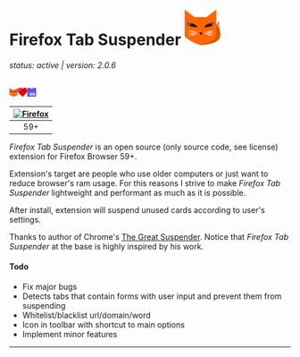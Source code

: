 # Firefox Tab Suspender  ![Firefox Tab Suspender logo](./assets/fox-64px.png "Firefox Tab Suspender Logo") 
###### status: active | version: 2.0.6
![fox-heart-webassembly](./assets/fox-heart-webassembly.png "fox-heart-webassembly")  


[![Firefox](https://raw.github.com/alrra/browser-logos/master/src/firefox/firefox_48x48.png)](https://www.mozilla.org/pl/firefox/new/) | 
:---: | 
59+ | 


_Firefox Tab Suspender_ is an open source (only source code, see license) extension for Firefox Browser 59+.


Extension's target are people who use older computers or just want to reduce browser's ram usage. For this reasons I strive to make _Firefox Tab Suspender_ lightweight and performant as much as it is possible.

After install, extension will suspend unused cards according to user's settings.

Thanks to author of Chrome's 
[The Great Suspender](https://github.com/deanoemcke/thegreatsuspender). Notice that _Firefox Tab Suspender_ at the base is highly inspired by his work.


#### Todo
* Fix major bugs
* Detects tabs that contain forms with user input and prevent them from suspending
* Whitelist/blacklist url/domain/word
* Icon in toolbar with shortcut to main options
* Implement minor features

-----